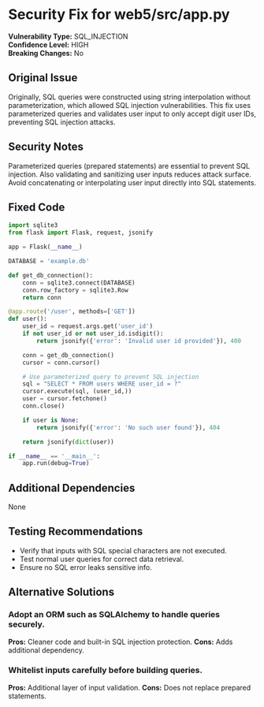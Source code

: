 # Security Fix for web5/src/app.py

**Vulnerability Type:** SQL_INJECTION  
**Confidence Level:** HIGH  
**Breaking Changes:** No

## Original Issue
Originally, SQL queries were constructed using string interpolation without parameterization, which allowed SQL injection vulnerabilities. This fix uses parameterized queries and validates user input to only accept digit user IDs, preventing SQL injection attacks.

## Security Notes
Parameterized queries (prepared statements) are essential to prevent SQL injection. Also validating and sanitizing user inputs reduces attack surface. Avoid concatenating or interpolating user input directly into SQL statements.

## Fixed Code
```py
import sqlite3
from flask import Flask, request, jsonify

app = Flask(__name__)

DATABASE = 'example.db'

def get_db_connection():
    conn = sqlite3.connect(DATABASE)
    conn.row_factory = sqlite3.Row
    return conn

@app.route('/user', methods=['GET'])
def user():
    user_id = request.args.get('user_id')
    if not user_id or not user_id.isdigit():
        return jsonify({'error': 'Invalid user id provided'}), 400

    conn = get_db_connection()
    cursor = conn.cursor()

    # Use parameterized query to prevent SQL injection
    sql = "SELECT * FROM users WHERE user_id = ?"
    cursor.execute(sql, (user_id,))
    user = cursor.fetchone()
    conn.close()

    if user is None:
        return jsonify({'error': 'No such user found'}), 404

    return jsonify(dict(user))

if __name__ == '__main__':
    app.run(debug=True)

```

## Additional Dependencies
None

## Testing Recommendations
- Verify that inputs with SQL special characters are not executed.
- Test normal user queries for correct data retrieval.
- Ensure no SQL error leaks sensitive info.

## Alternative Solutions

### Adopt an ORM such as SQLAlchemy to handle queries securely.
**Pros:** Cleaner code and built-in SQL injection protection.
**Cons:** Adds additional dependency.

### Whitelist inputs carefully before building queries.
**Pros:** Additional layer of input validation.
**Cons:** Does not replace prepared statements.

